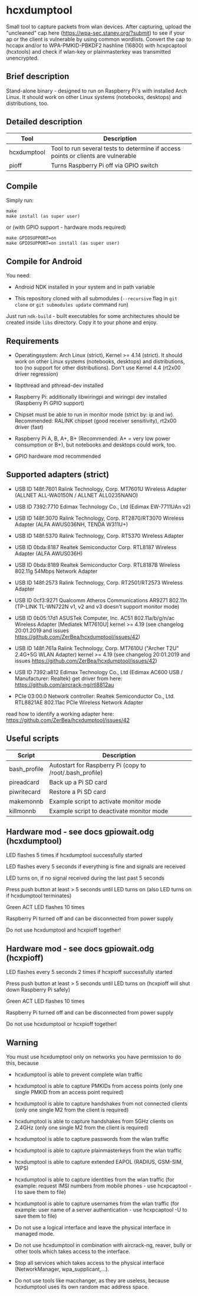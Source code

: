 hcxdumptool
==============

Small tool to capture packets from wlan devices.
After capturing, upload the "uncleaned" cap here (https://wpa-sec.stanev.org/?submit)
to see if your ap or the client is vulnerable by using common wordlists.
Convert the cap to hccapx and/or to WPA-PMKID-PBKDF2 hashline (16800) with hcxpcaptool (hcxtools)
and check if wlan-key or plainmasterkey was transmitted unencrypted.


Brief description
--------------

Stand-alone binary - designed to run on Raspberry Pi's with installed Arch Linux.
It should work on other Linux systems (notebooks, desktops) and distributions, too.


Detailed description
--------------

| Tool           | Description                                                                                            |
| -------------- | ------------------------------------------------------------------------------------------------------ |
| hcxdumptool    | Tool to run several tests to determine if access points or clients are vulnerable                      |
| pioff          | Turns Raspberry Pi off via GPIO switch                                                                 |


Compile
--------------

Simply run:

```
make
make install (as super user)
```

or (with GPIO support - hardware mods required)

```
make GPIOSUPPORT=on
make GPIOSUPPORT=on install (as super user)
```

Compile for Android
--------------

You need:
* Android NDK installed in your system and in path variable

* This repository cloned with all submodules (`--recursive` flag in `git clone` or `git submodules update` command run)

Just run `ndk-build` - built executables for some architectures should be created inside `libs` directory.
Copy it to your phone and enjoy.


Requirements
--------------

* Operatingsystem: Arch Linux (strict), Kernel >= 4.14 (strict). It should work on other Linux systems (notebooks, desktops) and distributions, too (no support for other distributions). Don't use Kernel 4.4 (rt2x00 driver regression)

* libpthread and pthread-dev installed

* Raspberry Pi: additionally libwiringpi and wiringpi dev installed (Raspberry Pi GPIO support)

* Chipset must be able to run in monitor mode (strict by: ip and iw). Recommended: RALINK chipset (good receiver sensitivity), rt2x00 driver (fast)

* Raspberry Pi A, B, A+, B+ (Recommended: A+ = very low power consumption or B+), but notebooks and desktops could work, too.

* GPIO hardware mod recommended
 

Supported adapters (strict)
--------------


* USB ID 148f:7601 Ralink Technology, Corp. MT7601U Wireless Adapter (ALLNET ALL-WA0150N / ALLNET ALL0235NANO) 

* USB ID 7392:7710 Edimax Technology Co., Ltd (Edimax EW-7711UAn v2)

* USB ID 148f:3070 Ralink Technology, Corp. RT2870/RT3070 Wireless Adapter (ALFA AWUS036NH, TENDA W311U+)

* USB ID 148f:5370 Ralink Technology, Corp. RT5370 Wireless Adapter

* USB ID 0bda:8187 Realtek Semiconductor Corp. RTL8187 Wireless Adapter (ALFA AWUS036H)

* USB ID 0bda:8189 Realtek Semiconductor Corp. RTL8187B Wireless 802.11g 54Mbps Network Adapter

* USB ID 148f:2573 Ralink Technology, Corp. RT2501/RT2573 Wireless Adapter

* USB ID 0cf3:9271 Qualcomm Atheros Communications AR9271 802.11n (TP-LINK TL-WN722N v1, v2 and v3 doesn't support monitor mode)

* USB ID 0b05:17d1 ASUSTek Computer, Inc. AC51 802.11a/b/g/n/ac Wireless Adapter [Mediatek MT7610U]
  kernel >= 4.19 (see changelog 20:01.2019 and issues https://github.com/ZerBea/hcxdumptool/issues/42)

* USB ID 148f:761a Ralink Technology, Corp. MT7610U ("Archer T2U" 2.4G+5G WLAN Adapter)
  kernel >= 4.19 (see changelog 20:01.2019 and issues https://github.com/ZerBea/hcxdumptool/issues/42)

* USB ID 7392:a812 Edimax Technology Co., Ltd (Edimax AC600 USB / Manufacturer: Realtek)
  get driver from here: https://github.com/aircrack-ng/rtl8812au

* PCIe 03:00.0 Network controller: Realtek Semiconductor Co., Ltd. RTL8821AE 802.11ac PCIe Wireless Network Adapter

read how to identify a working adapter here: https://github.com/ZerBea/hcxdumptool/issues/42


Useful scripts
--------------

| Script       | Description                                              |
| ------------ | -------------------------------------------------------- |
| bash_profile | Autostart for Raspberry Pi (copy to /root/.bash_profile) |
| pireadcard   | Back up a Pi SD card                                     |
| piwritecard  | Restore a Pi SD card                                     |
| makemonnb    | Example script to activate monitor mode                  |
| killmonnb    | Example script to deactivate monitor mode                |


Hardware mod - see docs gpiowait.odg (hcxdumptool)
--------------

LED flashes 5 times if hcxdumptool successfully started

LED flashes every 5 seconds if everything is fine and signals are received

LED turns on, if no signal received during the last past 5 seconds

Press push button at least > 5 seconds until LED turns on (also LED turns on if hcxdumptool terminates)

Green ACT LED flashes 10 times

Raspberry Pi turned off and can be disconnected from power supply

Do not use hcxdumptool and hcxpioff together!


Hardware mod - see docs gpiowait.odg (hcxpioff)
--------------

LED flashes every 5 seconds 2 times if hcxpioff successfully started

Press push button at least > 5 seconds until LED turns on (hcxpioff will shut down Raspberry Pi safely)

Green ACT LED flashes 10 times

Raspberry Pi turned off and can be disconnected from power supply

Do not use hcxdumptool or hcxpioff together!


Warning
--------------

You must use hcxdumptool only on networks you have permission to do this, because

* hcxdumptool is able to prevent complete wlan traffic

* hcxdumptool is able to capture PMKIDs from access points (only one single PMKID from an access point required)

* hcxdumptool is able to capture handshakes from not connected clients (only one single M2 from the client is required)

* hcxdumptool is able to capture handshakes from 5GHz clients on 2.4GHz (only one single M2 from the client is required)

* hcxdumptool is able to capture passwords from the wlan traffic

* hcxdumptool is able to capture plainmasterkeys from the wlan traffic

* hcxdumptool is able to capture extended EAPOL (RADIUS, GSM-SIM, WPS)

* hcxdumptool is able to capture identities from the wlan traffic
  (for example: request IMSI numbers from mobile phones - use hcxpcaptool -I to save them to file)

* hcxdumptool is able to capture usernames from the wlan traffic
  (for example: user name of a server authentication - use hcxpcaptool -U to save them to file)

* Do not use a logical interface and leave the physical interface in managed mode.

* Do not use hcxdumptool in combination with aircrack-ng, reaver, bully or other tools which takes access to the interface.

* Stop all services which takes access to the physical interface (NetworkManager, wpa_supplicant,...).

* Do not use tools like macchanger, as they are useless, because hcxdumptool uses its own random mac address space.
